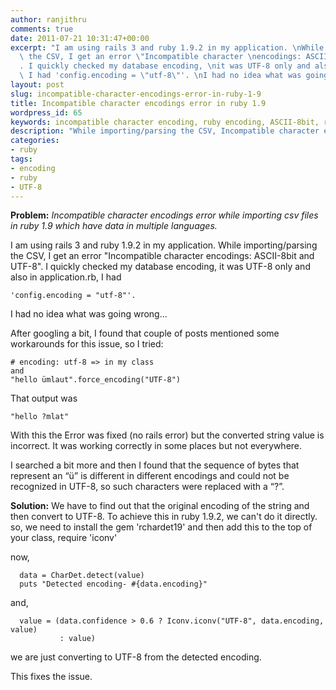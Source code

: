 ```yaml
---
author: ranjithru
comments: true
date: 2011-07-21 10:31:47+00:00
excerpt: "I am using rails 3 and ruby 1.9.2 in my application. \nWhile importing/parsing\
  \ the CSV, I get an error \"Incompatible character \nencodings: ASCII-8bit and UTF-8\"\
  . I quickly checked my database encoding, \nit was UTF-8 only and also in application.rb,\
  \ I had 'config.encoding = \"utf-8\"'. \nI had no idea what was going wrong..."
layout: post
slug: incompatible-character-encodings-error-in-ruby-1-9
title: Incompatible character encodings error in ruby 1.9
wordpress_id: 65
keywords: incompatible character encoding, ruby encoding, ASCII-8bit, ruby 1.9
description: "While importing/parsing the CSV, Incompatible character encodings: ASCII-8bit and UTF-8 in ruby 1.9"
categories:
- ruby
tags:
- encoding
- ruby
- UTF-8
---
```


**Problem:** 
_Incompatible character encodings error while importing csv files in ruby 1.9 which have data in multiple languages._

I am using rails 3 and ruby 1.9.2 in my application.
While importing/parsing the CSV, I get an error "Incompatible character encodings: ASCII-8bit and UTF-8". I quickly checked my database encoding, it was UTF-8 only and also in application.rb, I had<!--more-->
    
    'config.encoding = "utf-8"'.


I had no idea what was going wrong...

After googling a bit, I found that couple of posts mentioned some workarounds for this issue, so I tried:

    
    
    # encoding: utf-8 => in my class
    and
    "hello ümlaut".force_encoding("UTF-8")
    


That output was 
    
    "hello ?mlat" 



With this the Error was fixed (no rails error) but the converted string value is incorrect. It was working correctly in some places but not everywhere.

I searched a bit more and then I found that the sequence of bytes that represent an “ü” is different in different encodings and could not be recognized in UTF-8, so such characters were replaced with a “?”.

**Solution:**
  We have to find out that the original encoding of the string and then convert to UTF-8. To achieve this in ruby 1.9.2, we can't do it directly. 
  so, we need to install the gem 'rchardet19'
  and then add this to the top of your class, require 'iconv'

  now,

    
    
      data = CharDet.detect(value)
      puts "Detected encoding- #{data.encoding}"
    


  and,

    
    
      value = (data.confidence > 0.6 ? Iconv.iconv("UTF-8", data.encoding, value)
               : value)
    


  we are just converting to UTF-8 from the detected encoding.

  This fixes the issue.
